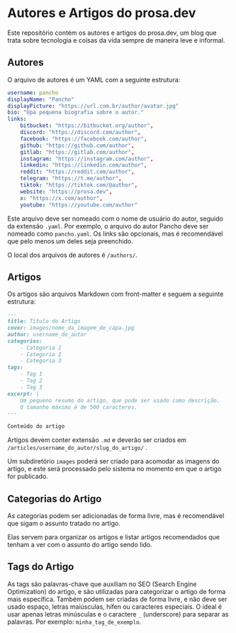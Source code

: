 # Autores e Artigos do prosa.dev

Este repositório contém os autores e artigos do prosa.dev, um blog que trata sobre tecnologia e coisas da vida sempre de maneira leve e informal.

## Autores

O arquivo de autores é um YAML com a seguinte estrutura:

```yaml
username: pancho
displayName: "Pancho"
displayPicture: "https://url.com.br/author/avatar.jpg"
bio: "Upa pequena biografia sobre o autor."
links:
    bitbucket: "https://bitbucket.org/author",
    discord: "https://discord.com/author",
    facebook: "https://facebook.com/author",
    github: "https://github.com/author",
    gitlab: "https://gitlab.com/author",
    instagram: "https://instagram.com/author",
    linkedin: "https://linkedin.com/author",
    reddit: "https://reddit.com/author",
    telegram: "https://t.me/author",
    tiktok: "https://tiktok.com/@author",
    website: "https://prosa.dev",
    x: "https://x.com/author",
    youtube: "https://youtube.com/author"
```

Este arquivo deve ser nomeado com o nome de usuário do autor, seguido da extensão `.yaml`. Por exemplo, o arquivo do autor Pancho deve ser nomeado como `pancho.yaml`.
Os links são opcionais, mas é recomendável que pelo menos um deles seja preenchido.

O local dos arquivos de autores é `/authors/`.

## Artigos

Os artigos são arquivos Markdown com front-matter e seguem a seguinte estrutura:

```markdown
---
title: Título do Artigo
cover: images/nome_da_imagem_de_capa.jpg
author: username_do_autor
categories:
    - Categoria 1
    - Categoria 2
    - Categoria 3
tags:
    - Tag 1
    - Tag 2
    - Tag 3
excerpt: |
    Um pequeno resumo do artigo, que pode ser usado como descrição.
    O tamanho máximo é de 500 caracteres.
---

Conteúdo do artigo
```

Artigos devem conter extensão `.md` e deverão ser criados em `/articles/username_do_autor/slug_do_artigo/` .

Um subdiretório `images` poderá ser criado para acomodar as imagens do artigo, e este será processado pelo sistema no momento em que o artigo for publicado.

## Categorias do Artigo

As categorias podem ser adicionadas de forma livre, mas é recomendável que sigam o assunto tratado no artigo.

Elas servem para organizar os artigos e listar artigos recomendados que tenham a ver com o assunto do artigo sendo lido.

## Tags do Artigo

As tags são palavras-chave que auxiliam no SEO (Search Engine Optimization) do artigo, e são utilizadas para categorizar o artigo de forma mais específica. Também podem ser criadas de forma livre, e não deve ser usado espaço, letras maiúsculas, hífen ou caracteres especiais. O ideal é usar apenas letras minúsculas e o caractere `_` (underscore) para separar as palavras. Por exemplo: `minha_tag_de_exemplo`.
